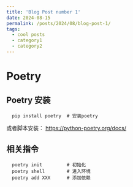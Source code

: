 ```yaml
---
title: 'Blog Post number 1'
date: 2024-08-15
permalink: /posts/2024/08/blog-post-1/
tags:
  - cool posts
  - category1
  - category2
---
```


Poetry
======
## Poetry 安装
```
  pip install poetry  # 安装poetry
```
或者脚本安装： https://python-poetry.org/docs/
## 相关指令
```
  poetry init         # 初始化 
  poetry shell        # 进入环境
  poetry add XXX      # 添加依赖
```
